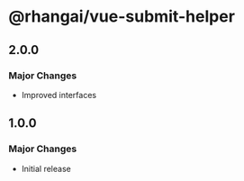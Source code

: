 # @rhangai/vue-submit-helper

## 2.0.0

### Major Changes

- Improved interfaces

## 1.0.0

### Major Changes

- Initial release

